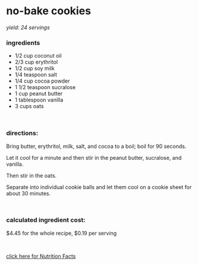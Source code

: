 # no-bake cookies
*yield: 24 servings*

### ingredients
- 1/2 cup coconut oil
- 2/3 cup erythritol
- 1/2 cup soy milk
- 1/4 teaspoon salt
- 1/4 cup cocoa powder
- 1 1/2 teaspoon sucralose
- 1 cup peanut butter
- 1 tablespoon vanilla
- 3 cups oats

<br>

### directions:

Bring butter, erythritol, milk, salt, and cocoa to a boil; boil for 90 seconds.

Let it cool for a minute and then stir in the peanut butter, sucralose, and vanilla.

Then stir in the oats.

Separate into individual cookie balls and let them cool on a cookie sheet for about 30 minutes.


<br>

### calculated ingredient cost:

$4.45 for the whole recipe, $0.19 per serving

<br>

[click here for Nutrition Facts](https://htmlpreview.github.io/?https://github.com/nate-thegrate/vegan-chef/blob/main/compile_recipes/nutrition/nutrition_labels/no-bake%20cookies/nutrition_facts.html)